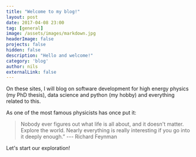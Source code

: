 ```yaml
---
title: "Welcome to my blog!"
layout: post
date: 2017-04-08 23:00
tag: [general]
image: /assets/images/markdown.jpg
headerImage: false
projects: false
hidden: false
description: "Hello and welcome!"
category: 'blog'
author: nils
externalLink: false
---
```

On these sites, I will blog on software development for high energy physics (my PhD thesis),
data science and python (my hobby) and everything related to this.

As one of the most famous physicists has once put it:

> Nobody ever figures out what life is all about, and it doesn't matter.
> Explore the world. Nearly everything is really interesting if you go into it deeply enough.”
--- Richard Feynman

Let's start our exploration!